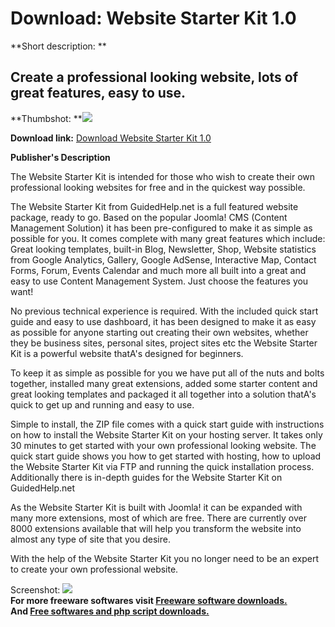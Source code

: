 # Download: Website Starter Kit 1.0

**Short description: **

## Create a professional looking website, lots of great features, easy to use.

  
**Thumbshot: **![](http://www.freewarefiles.com/screenshot/websitestrtkit_md.gif)   
  
**Download link:** [Download Website Starter Kit 1.0](http://freesoftwares.boysofts.com/Website-Starter-Kit_program_70539.html)  
  

**Publisher's Description**  
  

The Website Starter Kit is intended for those who wish to create their own
professional looking websites for free and in the quickest way possible.  
  
The Website Starter Kit from GuidedHelp.net is a full featured website
package, ready to go. Based on the popular Joomla! CMS (Content Management
Solution) it has been pre-configured to make it as simple as possible for you.
It comes complete with many great features which include: Great looking
templates, built-in Blog, Newsletter, Shop, Website statistics from Google
Analytics, Gallery, Google AdSense, Interactive Map, Contact Forms, Forum,
Events Calendar and much more all built into a great and easy to use Content
Management System. Just choose the features you want!  
  
No previous technical experience is required. With the included quick start
guide and easy to use dashboard, it has been designed to make it as easy as
possible for anyone starting out creating their own websites, whether they be
business sites, personal sites, project sites etc the Website Starter Kit is a
powerful website thatA's designed for beginners.  
  
To keep it as simple as possible for you we have put all of the nuts and bolts
together, installed many great extensions, added some starter content and
great looking templates and packaged it all together into a solution thatA's
quick to get up and running and easy to use.  
  
Simple to install, the ZIP file comes with a quick start guide with
instructions on how to install the Website Starter Kit on your hosting server.
It takes only 30 minutes to get started with your own professional looking
website. The quick start guide shows you how to get started with hosting, how
to upload the Website Starter Kit via FTP and running the quick installation
process. Additionally there is in-depth guides for the Website Starter Kit on
GuidedHelp.net  
  
As the Website Starter Kit is built with Joomla! it can be expanded with many
more extensions, most of which are free. There are currently over 8000
extensions available that will help you transform the website into almost any
type of site that you desire.  
  
With the help of the Website Starter Kit you no longer need to be an expert to
create your own professional website.

  
  
Screenshot: ![](http://www.freewarefiles.com/screenshot/websitestrtkit.gif)  
**For more freeware softwares visit [Freeware software downloads.](http://freesoftwares.boysofts.com/)**   
**And [Free softwares and php script downloads.](http://www.boysofts.com/)**

